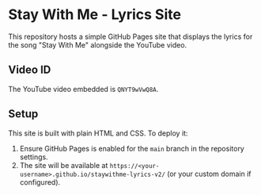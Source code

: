 # Stay With Me - Lyrics Site

This repository hosts a simple GitHub Pages site that displays the lyrics for the song "Stay With Me" alongside the YouTube video.

## Video ID

The YouTube video embedded is `QNYT9wVwQ8A`.

## Setup

This site is built with plain HTML and CSS. To deploy it:
1. Ensure GitHub Pages is enabled for the `main` branch in the repository settings.
2. The site will be available at `https://<your-username>.github.io/staywithme-lyrics-v2/` (or your custom domain if configured).
